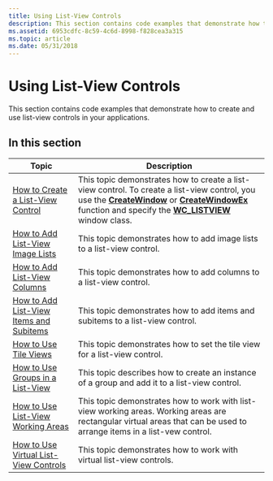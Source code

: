 ```yaml
---
title: Using List-View Controls
description: This section contains code examples that demonstrate how to create and use list-view controls in your applications.
ms.assetid: 6953cdfc-8c59-4c6d-8998-f828cea3a315
ms.topic: article
ms.date: 05/31/2018
---
```


# Using List-View Controls

This section contains code examples that demonstrate how to create and use list-view controls in your applications.

## In this section



| Topic                                                                                      | Description                                                                                                                                                                                                                                                                                                       |
|--------------------------------------------------------------------------------------------|-------------------------------------------------------------------------------------------------------------------------------------------------------------------------------------------------------------------------------------------------------------------------------------------------------------------|
| [How to Create a List-View Control](create-a-list-view-control.md)<br/>             | This topic demonstrates how to create a list-view control. To create a list-view control, you use the [**CreateWindow**](/windows/desktop/api/winuser/nf-winuser-createwindowa) or [**CreateWindowEx**](/windows/desktop/api/winuser/nf-winuser-createwindowexa) function and specify the [**WC\_LISTVIEW**](common-control-window-classes.md) window class. <br/> |
| [How to Add List-View Image Lists](add-list-view-image-lists.md)<br/>               | This topic demonstrates how to add image lists to a list-view control.<br/>                                                                                                                                                                                                                                 |
| [How to Add List-View Columns](add-list-view-columns.md)<br/>                       | This topic demonstrates how to add columns to a list-view control.<br/>                                                                                                                                                                                                                                     |
| [How to Add List-View Items and Subitems](add-list-view-items-and-subitems.md)<br/> | This topic demonstrates how to add items and subitems to a list-view control.<br/>                                                                                                                                                                                                                          |
| [How to Use Tile Views](use-tile-views.md)<br/>                                     | This topic demonstrates how to set the tile view for a list-view control.<br/>                                                                                                                                                                                                                              |
| [How to Use Groups in a List-View](use-groups-in-a-list-view.md)<br/>               | This topic describes how to create an instance of a group and add it to a list-view control.<br/>                                                                                                                                                                                                           |
| [How to Use List-View Working Areas](use-list-view-working-areas.md)<br/>           | This topic demonstrates how to work with list-view working areas. Working areas are rectangular virtual areas that can be used to arrange items in a list-vew control.<br/>                                                                                                                                 |
| [How to Use Virtual List-View Controls](use-virtual-list-view-controls.md)<br/>     | This topic demonstrates how to work with virtual list-view controls.<br/>                                                                                                                                                                                                                                   |



 

 

